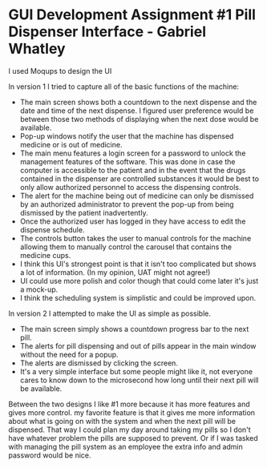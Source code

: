 # GUI Development Assignment #1 Pill Dispenser Interface - Gabriel Whatley

I used Moqups to design the UI

In version 1 I tried to capture all of the basic functions of the machine:
- The main screen shows both a countdown to the next dispense and the date and time of the next dispense. I figured user preference would be between those two methods of displaying when the next dose would be available.
- Pop-up windows notify the user that the machine has dispensed medicine or is out of medicine.
- The main menu features a login screen for a password to unlock the management features of the software. This was done in case the computer is accessible to the patient and in the event that the drugs contained in the dispenser are controlled substances it would be best to only allow authorized personnel to access the dispensing controls.
- The alert for the machine being out of medicine can only be dismissed by an authorized administrator to prevent the pop-up from being dismissed by the patient inadvertently.
- Once the authorized user has logged in they have access to edit the dispense schedule.
- The controls button takes the user to manual controls for the machine allowing them to manually control the carousel that contains the medicine cups.
- I think this UI's strongest point is that it isn't too complicated but shows a lot of information. (In my opinion, UAT might not agree!)
- UI could use more polish and color though that could come later it's just a mock-up.
- I think the scheduling system is simplistic and could be improved upon.

In version 2 I attempted to make the UI as simple as possible.
- The main screen simply shows a countdown progress bar to the next pill.
- The alerts for pill dispensing and out of pills appear in the main window without the need for a popup.
- The alerts are dismissed by clicking the screen.
- It's a very simple interface but some people might like it, not everyone cares to know down to the microsecond how long until their next pill will be available.

Between the two designs I like #1 more because it has more features and gives more control. my favorite feature is that it gives me more information about what is going on with the system and when the next pill will be dispensed. That way I could plan my day around taking my pills so I don't have whatever problem the pills are supposed to prevent. Or if I was tasked with managing the pill system as an employee the extra info and admin password would be nice.
